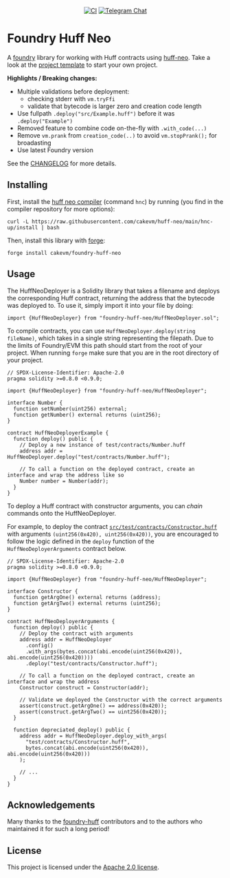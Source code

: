 <div align="center">

[![CI](https://github.com/cakevm/foundry-huff-neo/actions/workflows/ci.yaml/badge.svg)](https://github.com/cakevm/foundry-huff-neo/actions/workflows/ci.yaml) [![Telegram Chat][tg-badge]][tg-url] 

[tg-badge]: https://img.shields.io/badge/telegram-huff_neo-2CA5E0?style=plastic&logo=telegram
[tg-url]: https://t.me/huff_neo

</div>

# Foundry Huff Neo
A [foundry](https://github.com/foundry-rs/foundry) library for working with Huff contracts using [huff-neo](https://github.com/cakevm/huff-neo). Take a look at the [project template](https://github.com/cakevm/huff-neo-project-template) to start your own project.

**Highlights / Breaking changes:**
- Multiple validations before deployment:
  - checking stderr with `vm.tryFfi`
  - validate that bytecode is larger zero and creation code length
- Use fullpath `.deploy("src/Example.huff")` before it was `.deploy("Example")`
- Removed feature to combine code on-the-fly with `.with_code(...)`
- Remove `vm.prank` from `creation_code(..)` to avoid `vm.stopPrank();` for broadasting
- Use latest Foundry version

See the [CHANGELOG](./CHANGELOG.md) for more details.

## Installing
First, install the [huff neo compiler](https://github.com/cakevm/huff-neo) (command `hnc`) by running (you find in the compiler repository for more options):
```
curl -L https://raw.githubusercontent.com/cakevm/huff-neo/main/hnc-up/install | bash
```

Then, install this library with [forge](https://github.com/foundry-rs/foundry):
```
forge install cakevm/foundry-huff-neo
```


## Usage
The HuffNeoDeployer is a Solidity library that takes a filename and deploys the corresponding Huff contract, returning the address that the bytecode was deployed to. To use it, simply import it into your file by doing:

```solidity
import {HuffNeoDeployer} from "foundry-huff-neo/HuffNeoDeployer.sol";
```

To compile contracts, you can use `HuffNeoDeployer.deploy(string fileName)`, which takes in a single string representing the filepath. Due to the limits of Foundry/EVM this path should start from the root of your project. When running `forge` make sure that you are in the root directory of your project.

```solidity
// SPDX-License-Identifier: Apache-2.0
pragma solidity >=0.8.0 <0.9.0;

import {HuffNeoDeployer} from "foundry-huff-neo/HuffNeoDeployer";

interface Number {
  function setNumber(uint256) external;
  function getNumber() external returns (uint256);
}

contract HuffNeoDeployerExample {
  function deploy() public {
    // Deploy a new instance of test/contracts/Number.huff
    address addr = HuffNeoDeployer.deploy("test/contracts/Number.huff");

    // To call a function on the deployed contract, create an interface and wrap the address like so
    Number number = Number(addr);
  }
}
```

To deploy a Huff contract with constructor arguments, you can _chain_ commands onto the HuffNeoDeployer.

For example, to deploy the contract [`src/test/contracts/Constructor.huff`](test/contracts/Constructor.huff) with arguments `(uint256(0x420), uint256(0x420))`, you are encouraged to follow the logic defined in the `deploy` function of the `HuffNeoDeployerArguments` contract below.

```solidity
// SPDX-License-Identifier: Apache-2.0
pragma solidity >=0.8.0 <0.9.0;

import {HuffNeoDeployer} from "foundry-huff-neo/HuffNeoDeployer";

interface Constructor {
  function getArgOne() external returns (address);
  function getArgTwo() external returns (uint256);
}

contract HuffNeoDeployerArguments {
  function deploy() public {
    // Deploy the contract with arguments
    address addr = HuffNeoDeployer
      .config()
      .with_args(bytes.concat(abi.encode(uint256(0x420)), abi.encode(uint256(0x420))))
      .deploy("test/contracts/Constructor.huff");

    // To call a function on the deployed contract, create an interface and wrap the address
    Constructor construct = Constructor(addr);

    // Validate we deployed the Constructor with the correct arguments
    assert(construct.getArgOne() == address(0x420));
    assert(construct.getArgTwo() == uint256(0x420));
  }

  function depreciated_deploy() public {
    address addr = HuffNeoDeployer.deploy_with_args(
      "test/contracts/Constructor.huff",
      bytes.concat(abi.encode(uint256(0x420)), abi.encode(uint256(0x420)))
    );

    // ...
  }
}
```

## Acknowledgements
Many thanks to the [foundry-huff](https://github.com/huff-language/foundry-huff) contributors and to the authors who maintained it for such a long period! 

## License
This project is licensed under the [Apache 2.0 license](./LICENSE).